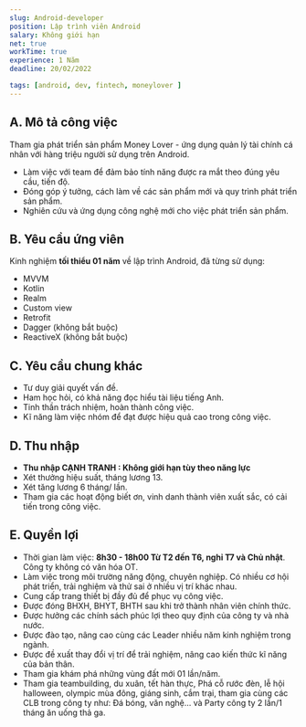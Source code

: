 ```yaml
---
slug: Android-developer
position: Lập trình viên Android
salary: Không giới hạn
net: true
workTime: true
experience: 1 Năm
deadline: 20/02/2022

tags: [android, dev, fintech, moneylover ]
---
```


## A. Mô tả công việc

Tham gia phát triển sản phẩm Money Lover - ứng dụng quản lý tài chính cá nhân với hàng triệu người sử dụng trên Android. 
- Làm việc với team để đảm bảo tính năng được ra mắt theo đúng yêu cầu, tiến độ.
- Đóng góp ý tưởng, cách làm về các sản phẩm mới và quy trình phát triển sản phẩm. 
- Nghiên cứu và ứng dụng công nghệ mới cho việc phát triển sản phẩm.

## B. Yêu cầu ứng viên
Kinh nghiệm **tối thiểu 01 năm** về lập trình Android, đã từng sử dụng:  
- MVVM
- Kotlin
- Realm
- Custom view
- Retrofit
- Dagger (không bắt buộc)
- ReactiveX (không bắt buộc)
 
## C. Yêu cầu chung khác
- Tư duy giải quyết vấn đề.
- Ham học hỏi, có khả năng đọc hiểu tài liệu tiếng Anh.
- Tinh thần trách nhiệm, hoàn thành công việc.
- Kĩ năng làm việc nhóm để đạt được hiệu quả cao trong công việc.

## D. Thu nhập

- **Thu nhập CẠNH TRANH : Không giới hạn tùy theo năng lực**
- Xét thưởng hiệu suất, tháng lương 13.
- Xét tăng lương 6 tháng/ lần.
- Tham gia các hoạt động biết ơn, vinh danh thành viên xuất sắc, có cải tiến trong công việc.

## E. Quyền lợi

- Thời gian làm việc: **8h30 - 18h00 Từ T2 đến T6, nghỉ T7 và Chủ nhật**. Công ty không có văn hóa OT.
- Làm việc trong môi trường năng động, chuyên nghiệp. Có nhiều cơ hội phát triển, trải nghiệm và thử sai ở nhiều vị trí khác nhau.
- Cung cấp trang thiết bị đầy đủ để phục vụ công việc.
- Được đóng BHXH, BHYT, BHTH sau khi trở thành nhân viên chính thức.
- Được hưởng các chính sách phúc lợi theo quy định của công ty và nhà nước.
- Được đào tạo, nâng cao cùng các Leader nhiều năm kinh nghiệm trong ngành.
- Được đề xuất thay đổi vị trí để trải nghiệm, nâng cao kiến thức kĩ năng của bản thân.
- Tham gia khám phá những vùng đất mới 01 lần/năm.
- Tham gia teambuilding, du xuân, tết hàn thực, Phá cỗ rước đèn, lễ hội halloween, olympic mùa đông, giáng sinh, cắm trại, tham gia cùng các CLB trong công ty như: Đá bóng, văn nghệ… và Party công ty 2 lần/1 tháng ăn uống thả ga.


